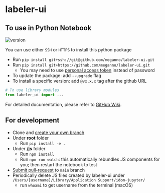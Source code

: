# labeler-ui

## To use in Python Notebook
![version](https://img.shields.io/badge/labeler--ui%20latest-v1.0.8-blue)

You can use either `SSH` or `HTTPS` to install this python package
- Run `pip install git+ssh://git@github.com/meganno/labeler-ui.git`
- Run `pip install git+https://github.com/meganno/labeler-ui.git`
  - You may need to use [personal access token](https://docs.github.com/en/authentication/keeping-your-account-and-data-secure/creating-a-personal-access-token) instead of password
- To update the package: add `--upgrade` flag
- To install a specific version: add `@vx.x.x` tag after the github URL

```python
# To use library modules
from labeler_ui import ...
```
For detailed documentation, please refer to [GitHub Wiki](https://github.com/rit-git/labeler-ui/wiki).
## For development
- Clone and [create your own branch](https://docs.github.com/en/github/collaborating-with-pull-requests/proposing-changes-to-your-work-with-pull-requests/creating-and-deleting-branches-within-your-repository)
- Under **root** folder
  - Run `pip install -e .`
- Under **/js** folder
  - Run `npm install`
  - Run `npm run watch`: this automatically rebundles JS components for you; then restart the notebook to test
- [Submit pull-request](https://docs.github.com/en/github/collaborating-with-pull-requests/proposing-changes-to-your-work-with-pull-requests/creating-a-pull-request) to `main` branch
- Periodically delete JS files created by labeler-ui under `/Users/[username]/Library/Application Support/idom-jupyter/`
  - run `whoami` to get username from the terminal (macOS)
